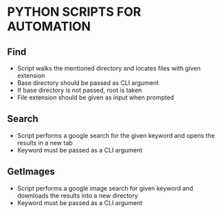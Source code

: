 # PYTHON SCRIPTS FOR AUTOMATION

## Find

* Script walks the mentioned directory and locates files with given extension
* Base directory should be passed as CLI argument
* If base directory is not passed, root is taken
* File extension should be given as input when prompted

## Search

* Script performs a google search for the given keyword and opens the results in a new tab
* Keyword must be passed as a CLI argument

## GetImages

* Script performs a google image search for given keyword and downloads the results into a new directory
* Keyword must be passed as a CLI argument
